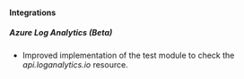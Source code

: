 
#### Integrations
##### Azure Log Analytics (Beta)
- Improved implementation of the test module to check the *api.loganalytics.io* resource.
